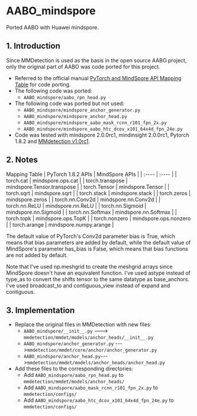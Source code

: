 # AABO_mindspore
Ported AABO with Huawei mindspore.

## 1. Introduction
Since MMDetection is used as the basis in the open source AABO project, only the original part of AABO was code ported for this project.
- Referred to the official manual [PyTorch and MindSpore API Mapping Table](https://www.mindspore.cn/docs/en/r2.0.0-alpha/note/api_mapping/pytorch_api_mapping.html) for code porting.
- The following code was ported:
  - `AABO_mindspore/aabo_rpn_head.py`
- The following code was ported but not used:
  - `AABO_mindspore/mindspore_anchor_generator.py`
  - `AABO_mindspore/mindspore_anchor_head.py`
  - `AABO_mindspore/mindspore_aabo_mask_rcnn_r101_fpn_2x.py`
  - `AABO_mindspore/mindspore_aabo_htc_dcov_x101_64x4d_fpn_24e.py`
- Code was tested with mindspore 2.0.0rc1, mindinsight 2.0.0rc1, Pytorch 1.8.2 and [MMdetection v1.0rc1](https://github.com/open-mmlab/mmdetection/tree/v1.0rc1).

## 2. Notes
Mapping Table
|  PyTorch 1.8.2 APIs   | MindSpore APIs |
|  :----  | :----  |
| torch.cat  | mindspore.ops.cat |
| torch.transpose  | mindspore.Tensor.transpose |
| torch.Tensor  | mindspore.Tensor |
| torch.sqrt  | mindspore.sqrt |
| torch.stack  | mindspore.stack |
| torch.zeros  | mindspore.zeros |
| torch.nn.Conv2d  | mindspore.nn.Conv2d |
| torch.nn.ReLU  | mindspore.nn.ReLU |
| torch.nn.Sigmoid  | mindspore.nn.Sigmoid |
| torch.nn.Softmax  | mindspore.nn.Softmax |
| torch.topk  | mindspore.ops.TopK |
| torch.nonzero  | mindspore.ops.nonzero |
| torch.arange  | mindspore.numpy.arange |

The default value of PyTorch's Conv2d parameter bias is True, which means that bias parameters are added by default, while the default value of MindSpore's parameter has_bias is False, which means that bias functions are not added by default.

Note that I've used np.meshgrid to create the meshgrid arrays since MindSpore doesn't have an equivalent function. I've used astype instead of type_as to convert the shifts tensor to the same datatype as base_anchors. I've used broadcast_to and contiguous_view instead of expand and contiguous.

## 3. Implementation
- Replace the original files in MMDetection with  new files:
  - `AABO_mindspore/__init__.py` ---> `mmdetection/mmdet/models/anchor_heads/__init__.py`  
  - `AABO_mindspore/anchor_generator.py` --->`mmdetection/mmdet/core/anchor/anchor_generator.py`
  - `AABO_mindspore/anchor_head.py`--->`mmdetection/mmdet/models/anchor_heads/anchor_head.py`
- Add these files to the corresponding directories:
  - Add `AABO_mindspore/aabo_rpn_head.py` to `mmdetection/mmdet/models/anchor_heads/`
  - Add `AABO_mindspore/aabo_mask_rcnn_r101_fpn_2x.py` to `mmdetection/configs/`
  - Add `AABO_mindspore/aabo_htc_dcov_x101_64x4d_fpn_24e.py` to `mmdetection/configs/`
